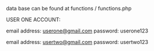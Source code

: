 data base can be found at functions / functions.php

USER ONE ACCOUNT:

email address: userone@gmail.com
password: userone123

email address: usertwo@gmail.com
password: usertwo123
